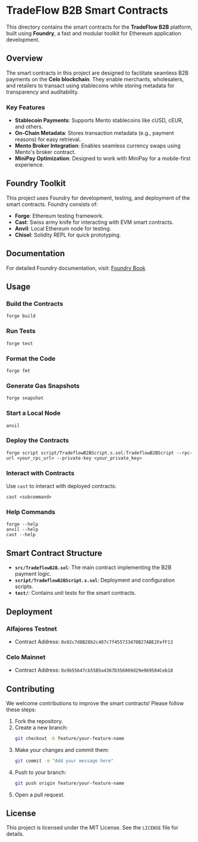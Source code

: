 # TradeFlow B2B Smart Contracts

This directory contains the smart contracts for the **TradeFlow B2B** platform, built using **Foundry**, a fast and modular toolkit for Ethereum application development.

## Overview

The smart contracts in this project are designed to facilitate seamless B2B payments on the **Celo blockchain**. They enable merchants, wholesalers, and retailers to transact using stablecoins while storing metadata for transparency and auditability.

### Key Features

- **Stablecoin Payments**: Supports Mento stablecoins like cUSD, cEUR, and others.
- **On-Chain Metadata**: Stores transaction metadata (e.g., payment reasons) for easy retrieval.
- **Mento Broker Integration**: Enables seamless currency swaps using Mento's broker contract.
- **MiniPay Optimization**: Designed to work with MiniPay for a mobile-first experience.

## Foundry Toolkit

This project uses Foundry for development, testing, and deployment of the smart contracts. Foundry consists of:

- **Forge**: Ethereum testing framework.
- **Cast**: Swiss army knife for interacting with EVM smart contracts.
- **Anvil**: Local Ethereum node for testing.
- **Chisel**: Solidity REPL for quick prototyping.

## Documentation

For detailed Foundry documentation, visit: [Foundry Book](https://book.getfoundry.sh/)

## Usage

### Build the Contracts

```shell
forge build
```

### Run Tests

```shell
forge test
```

### Format the Code

```shell
forge fmt
```

### Generate Gas Snapshots

```shell
forge snapshot
```

### Start a Local Node

```shell
anvil
```

### Deploy the Contracts

```shell
forge script script/TradeflowB2BScript.s.sol:TradeflowB2BScript --rpc-url <your_rpc_url> --private-key <your_private_key>
```

### Interact with Contracts

Use `cast` to interact with deployed contracts:

```shell
cast <subcommand>
```

### Help Commands

```shell
forge --help
anvil --help
cast --help
```

## Smart Contract Structure

- **`src/TradeflowB2B.sol`**: The main contract implementing the B2B payment logic.
- **`script/TradeflowB2BScript.s.sol`**: Deployment and configuration scripts.
- **`test/`**: Contains unit tests for the smart contracts.

## Deployment

### Alfajores Testnet

- Contract Address: `0x92c7d8B28b2c487c7f455733470B27ABE2FefF13`

### Celo Mainnet

- Contract Address: `0x9b55647cb55B5a4367D356069d29e969584Ceb18`

## Contributing

We welcome contributions to improve the smart contracts! Please follow these steps:

1. Fork the repository.
2. Create a new branch:
   ```bash
   git checkout -b feature/your-feature-name
   ```
3. Make your changes and commit them:
   ```bash
   git commit -m "Add your message here"
   ```
4. Push to your branch:
   ```bash
   git push origin feature/your-feature-name
   ```
5. Open a pull request.

## License

This project is licensed under the MIT License. See the `LICENSE` file for details.
